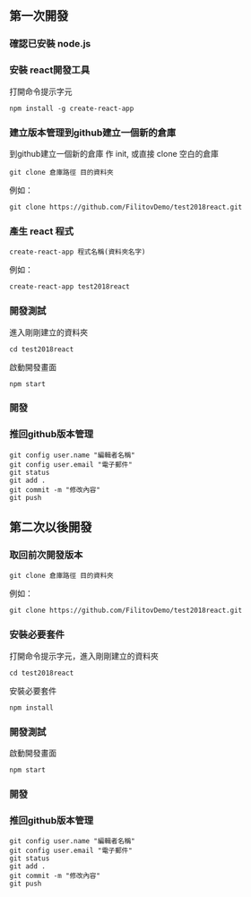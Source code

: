 ## 第一次開發

### 確認已安裝 node.js


### 安裝 react開發工具
打開命令提示字元
```
npm install -g create-react-app
```

### 建立版本管理到github建立一個新的倉庫
到github建立一個新的倉庫
作 init, 或直接 clone 空白的倉庫
```
git clone 倉庫路徑 目的資料夾
```
例如：
```
git clone https://github.com/FilitovDemo/test2018react.git
```

### 產生 react 程式
```
create-react-app 程式名稱(資料夾名字)
```
例如：
```
create-react-app test2018react
```

### 開發測試
進入剛剛建立的資料夾
```
cd test2018react
```
啟動開發畫面
```
npm start
```

### 開發

### 推回github版本管理

```
git config user.name "編輯者名稱"
git config user.email "電子郵件"
git status
git add .
git commit -m "修改內容"
git push
```

## 第二次以後開發

### 取回前次開發版本
```
git clone 倉庫路徑 目的資料夾
```
例如：
```
git clone https://github.com/FilitovDemo/test2018react.git
```

### 安裝必要套件

打開命令提示字元，進入剛剛建立的資料夾
```
cd test2018react
```

安裝必要套件
```
npm install
```

### 開發測試

啟動開發畫面
```
npm start
```

### 開發

### 推回github版本管理

```
git config user.name "編輯者名稱"
git config user.email "電子郵件"
git status
git add .
git commit -m "修改內容"
git push
```

